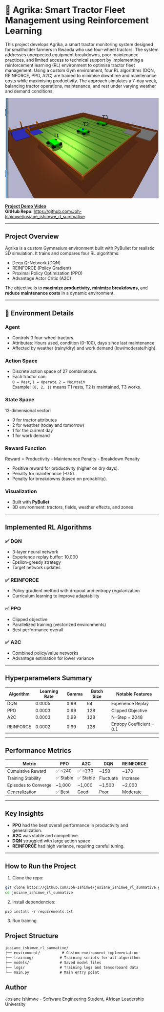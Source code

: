 # 🚜 Agrika: Smart Tractor Fleet Management using Reinforcement Learning
This project develops Agrika, a smart tractor monitoring system designed for smallholder farmers in Rwanda who use four-wheel tractors. The system addresses unexpected equipment breakdowns, poor maintenance practices, and limited access to technical support by implementing a reinforcement learning (RL) environment to optimise tractor fleet management. Using a custom Gym environment, four RL algorithms (DQN, REINFORCE, PPO, A2C) are trained to minimise downtime and maintenance costs while maximising productivity. The approach simulates a 7-day week, balancing tractor operations, maintenance, and rest under varying weather and demand conditions.


![Agrika Demo Screenshot](Demo_Screenshot.png)



 **[Project Demo Video](https://docs.google.com/document/d/1Fli-sQ-m-vozlKXEKDls4BHIMEFLYi7O8SJGh8Rogio/edit?usp=sharing)**  
 **GitHub Repo**: https://github.com/Joh-Ishimwe/josiane_ishimwe_rl_summative

---

## Project Overview

Agrika is a custom Gymnasium environment built with PyBullet for realistic 3D simulation. It trains and compares four RL algorithms:

- Deep Q-Network (DQN)
- REINFORCE (Policy Gradient)
- Proximal Policy Optimization (PPO)
- Advantage Actor Critic (A2C)

The objective is to **maximize productivity**, **minimize breakdowns**, and **reduce maintenance costs** in a dynamic environment.

---

## 🌾 Environment Details

###  Agent

- Controls 3 four-wheel tractors.
- Attributes: Hours used, condition (0–100), days since last maintenance.
- Affected by weather (rainy/dry) and work demand (low/moderate/high).

###  Action Space

- Discrete action space of 27 combinations.
- Each tractor can:  
  `0 = Rest`, `1 = Operate`, `2 = Maintain`  
  Example: `(0, 2, 1)` means T1 rests, T2 is maintained, T3 works.

###  State Space

13-dimensional vector:
- 9 for tractor attributes
- 2 for weather (today and tomorrow)
- 1 for the current day
- 1 for work demand

###  Reward Function

Reward = Productivity - Maintenance Penalty - Breakdown Penalty


- Positive reward for productivity (higher on dry days).
- Penalty for maintenance (-0.5).
- Penalty for breakdowns (based on probability).

###  Visualization

- Built with **PyBullet**
- 3D environment: tractors, fields, weather effects, and zones

---

##  Implemented RL Algorithms

### ✅ DQN
- 3-layer neural network
- Experience replay buffer: 10,000
- Epsilon-greedy strategy
- Target network updates

### ✅ REINFORCE
- Policy gradient method with dropout and entropy regularization
- Curriculum learning to improve adaptability

### ✅ PPO
- Clipped objective
- Parallelized training (vectorized environments)
- Best performance overall

### ✅ A2C
- Combined policy/value networks
- Advantage estimation for lower variance

---

##  Hyperparameters Summary

| Algorithm   | Learning Rate | Gamma | Batch Size | Notable Features             |
|------------|---------------|--------|------------|------------------------------|
| DQN        | 0.0005        | 0.99   | 64         | Experience Replay            |
| PPO        | 0.0003        | 0.99   | 128        | Clipped Objective            |
| A2C        | 0.0003        | 0.99   | 128        | N-Step = 2048                |
| REINFORCE  | 0.0002        | 0.99   | 128        | Entropy Coefficient = 0.1    |

---

##  Performance Metrics

| Metric               | PPO      | A2C      | DQN      | REINFORCE |
|----------------------|----------|----------|----------|-----------|
| Cumulative Reward     | ✅ ~240  | ✅ ~230  | ~150     | ~170      |
| Training Stability    | ✅ Stable| ✅ Stable| Fluctuate| Increase   |
| Episodes to Converge  | ~1,000   | ~1,000   | ~1,500   | ~2,000     |
| Generalization        | ✅ Best  | Good     | Poor     | Moderate   |

---

##  Key Insights

- **PPO** had the best overall performance in productivity and generalization.
- **A2C** was stable and competitive.
- **DQN** struggled with large action space.
- **REINFORCE** had high variance, requiring careful tuning.

---

##  How to Run the Project

1. Clone the repo:

```bash
git clone https://github.com/Joh-Ishimwe/josiane_ishimwe_rl_summative.git
cd josiane_ishimwe_rl_summative
```
2. Install dependencies:
```
pip install -r requirements.txt
```
3. Run training

## Project Structure
```
josiane_ishimwe_rl_summative/
├── environment/          # Custom environment implementation
├── training/            # Training scripts for all algorithms
├── models/              # Saved model files
├── logs/                # Training logs and tensorboard data
└── main.py              # Main entry point
```

## Author
Josiane Ishimwe - Software Engineering Student, African Leadership University